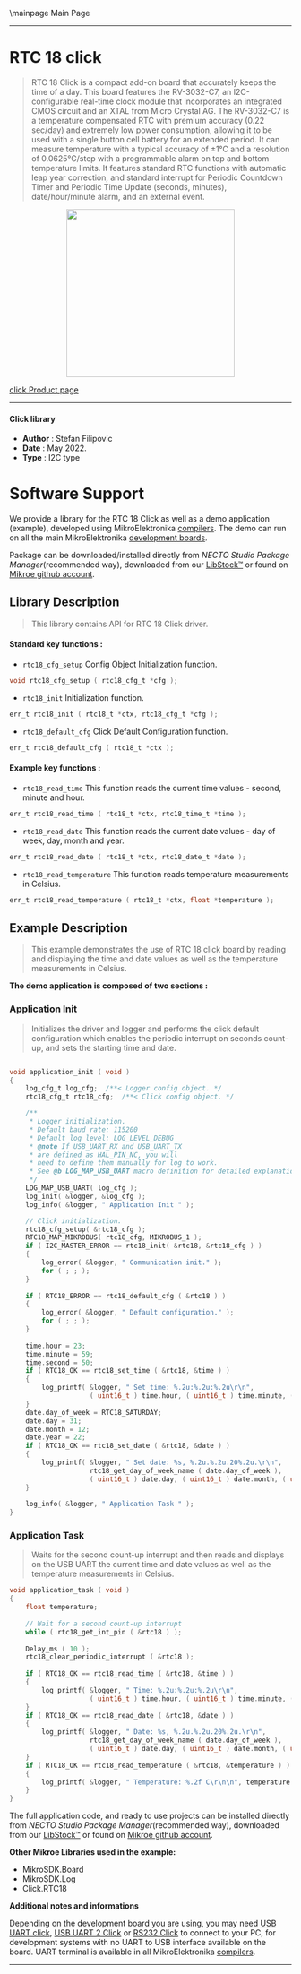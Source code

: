 \mainpage Main Page

---
# RTC 18 click

> RTC 18 Click is a compact add-on board that accurately keeps the time of a day. This board features the RV-3032-C7, an I2C-configurable real-time clock module that incorporates an integrated CMOS circuit and an XTAL from Micro Crystal AG. The RV-3032-C7 is a temperature compensated RTC with premium accuracy (0.22 sec/day) and extremely low power consumption, allowing it to be used with a single button cell battery for an extended period. It can measure temperature with a typical accuracy of ±1°C and a resolution of 0.0625°C/step with a programmable alarm on top and bottom temperature limits. It features standard RTC functions with automatic leap year correction, and standard interrupt for Periodic Countdown Timer and Periodic Time Update (seconds, minutes), date/hour/minute alarm, and an external event.

<p align="center">
  <img src="https://download.mikroe.com/images/click_for_ide/rtc18_click.png" height=300px>
</p>

[click Product page](https://www.mikroe.com/rtc-18-click)

---


#### Click library

- **Author**        : Stefan Filipovic
- **Date**          : May 2022.
- **Type**          : I2C type


# Software Support

We provide a library for the RTC 18 Click
as well as a demo application (example), developed using MikroElektronika
[compilers](https://www.mikroe.com/necto-studio).
The demo can run on all the main MikroElektronika [development boards](https://www.mikroe.com/development-boards).

Package can be downloaded/installed directly from *NECTO Studio Package Manager*(recommended way), downloaded from our [LibStock&trade;](https://libstock.mikroe.com) or found on [Mikroe github account](https://github.com/MikroElektronika/mikrosdk_click_v2/tree/master/clicks).

## Library Description

> This library contains API for RTC 18 Click driver.

#### Standard key functions :

- `rtc18_cfg_setup` Config Object Initialization function.
```c
void rtc18_cfg_setup ( rtc18_cfg_t *cfg );
```

- `rtc18_init` Initialization function.
```c
err_t rtc18_init ( rtc18_t *ctx, rtc18_cfg_t *cfg );
```

- `rtc18_default_cfg` Click Default Configuration function.
```c
err_t rtc18_default_cfg ( rtc18_t *ctx );
```

#### Example key functions :

- `rtc18_read_time` This function reads the current time values - second, minute and hour.
```c
err_t rtc18_read_time ( rtc18_t *ctx, rtc18_time_t *time );
```

- `rtc18_read_date` This function reads the current date values - day of week, day, month and year.
```c
err_t rtc18_read_date ( rtc18_t *ctx, rtc18_date_t *date );
```

- `rtc18_read_temperature` This function reads temperature measurements in Celsius.
```c
err_t rtc18_read_temperature ( rtc18_t *ctx, float *temperature );
```

## Example Description

> This example demonstrates the use of RTC 18 click board by reading and displaying the time and date values as well as the temperature measurements in Celsius.

**The demo application is composed of two sections :**

### Application Init

> Initializes the driver and logger and performs the click default configuration which enables the periodic interrupt on seconds count-up, and sets the starting time and date.

```c

void application_init ( void )
{
    log_cfg_t log_cfg;  /**< Logger config object. */
    rtc18_cfg_t rtc18_cfg;  /**< Click config object. */

    /** 
     * Logger initialization.
     * Default baud rate: 115200
     * Default log level: LOG_LEVEL_DEBUG
     * @note If USB_UART_RX and USB_UART_TX 
     * are defined as HAL_PIN_NC, you will 
     * need to define them manually for log to work. 
     * See @b LOG_MAP_USB_UART macro definition for detailed explanation.
     */
    LOG_MAP_USB_UART( log_cfg );
    log_init( &logger, &log_cfg );
    log_info( &logger, " Application Init " );

    // Click initialization.
    rtc18_cfg_setup( &rtc18_cfg );
    RTC18_MAP_MIKROBUS( rtc18_cfg, MIKROBUS_1 );
    if ( I2C_MASTER_ERROR == rtc18_init( &rtc18, &rtc18_cfg ) ) 
    {
        log_error( &logger, " Communication init." );
        for ( ; ; );
    }
    
    if ( RTC18_ERROR == rtc18_default_cfg ( &rtc18 ) )
    {
        log_error( &logger, " Default configuration." );
        for ( ; ; );
    }
    
    time.hour = 23;
    time.minute = 59;
    time.second = 50;
    if ( RTC18_OK == rtc18_set_time ( &rtc18, &time ) )
    {
        log_printf( &logger, " Set time: %.2u:%.2u:%.2u\r\n", 
                    ( uint16_t ) time.hour, ( uint16_t ) time.minute, ( uint16_t ) time.second );
    }
    date.day_of_week = RTC18_SATURDAY;
    date.day = 31;
    date.month = 12;
    date.year = 22;
    if ( RTC18_OK == rtc18_set_date ( &rtc18, &date ) )
    {
        log_printf( &logger, " Set date: %s, %.2u.%.2u.20%.2u.\r\n", 
                    rtc18_get_day_of_week_name ( date.day_of_week ),
                    ( uint16_t ) date.day, ( uint16_t ) date.month, ( uint16_t ) date.year );
    }
    
    log_info( &logger, " Application Task " );
}

```

### Application Task

> Waits for the second count-up interrupt and then reads and displays on the USB UART the current time and date values as well as the temperature measurements in Celsius.

```c
void application_task ( void )
{
    float temperature;
    
    // Wait for a second count-up interrupt
    while ( rtc18_get_int_pin ( &rtc18 ) );
    
    Delay_ms ( 10 );
    rtc18_clear_periodic_interrupt ( &rtc18 );
    
    if ( RTC18_OK == rtc18_read_time ( &rtc18, &time ) )
    {
        log_printf( &logger, " Time: %.2u:%.2u:%.2u\r\n", 
                    ( uint16_t ) time.hour, ( uint16_t ) time.minute, ( uint16_t ) time.second );
    }
    if ( RTC18_OK == rtc18_read_date ( &rtc18, &date ) )
    {
        log_printf( &logger, " Date: %s, %.2u.%.2u.20%.2u.\r\n", 
                    rtc18_get_day_of_week_name ( date.day_of_week ),
                    ( uint16_t ) date.day, ( uint16_t ) date.month, ( uint16_t ) date.year );
    }
    if ( RTC18_OK == rtc18_read_temperature ( &rtc18, &temperature ) )
    {
        log_printf( &logger, " Temperature: %.2f C\r\n\n", temperature );
    }
}
```

The full application code, and ready to use projects can be installed directly from *NECTO Studio Package Manager*(recommended way), downloaded from our [LibStock&trade;](https://libstock.mikroe.com) or found on [Mikroe github account](https://github.com/MikroElektronika/mikrosdk_click_v2/tree/master/clicks).

**Other Mikroe Libraries used in the example:**

- MikroSDK.Board
- MikroSDK.Log
- Click.RTC18

**Additional notes and informations**

Depending on the development board you are using, you may need
[USB UART click](https://www.mikroe.com/usb-uart-click),
[USB UART 2 Click](https://www.mikroe.com/usb-uart-2-click) or
[RS232 Click](https://www.mikroe.com/rs232-click) to connect to your PC, for
development systems with no UART to USB interface available on the board. UART
terminal is available in all MikroElektronika
[compilers](https://shop.mikroe.com/compilers).

---
